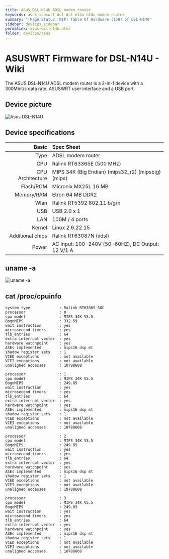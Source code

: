 ```yaml
---
title: ASUS DSL-N14U ADSL modem router
keywords: asus asuswrt dsl dsl-n14u n14u modem router
summary: "(Page Status: WIP) Table Of Hardware (ToH) of DSL-N14U"
sidebar: devices_sidebar
permalink: asus-dsl-n14u.html
folder: devices/asus
---
```


ASUSWRT Firmware for DSL-N14U - Wiki
=========================================

The ASUS DSL-N14U ADSL modem router is a 2-in-1 device with a 300Mbit/s data rate, ASUSWRT user interface and a USB port.

## Device picture

![Asus DSL-N14U](https://www.asus.com/media/global/products/aW4W2PRynAYHOUBk/P_setting_fff_1_90_end_500.png)

## Device specifications

Basic   | Spec Sheet
-------:|:-------------------------
Type    | ADSL modem router
CPU     | Ralink RT63365E (500 MHz)
CPU Architecture | MIPS 34K (Big Endian) (mips32_r2) (mipsbig) (mips)
Flash/ROM   | Micronix MX25L 16 MB
Memory/RAM  | Etron 64 MB DDR2
Wlan    | Ralink RT5392 802.11 b/g/n
USB     | USB 2.0 x 1
LAN     | 100M / 4 ports
Kernel  | Linux 2.6.22.15
Additional chips | Ralink RT63087N (xdsl)
Power | AC Input: 100-240V (50-60HZ), DC Output: 12 V/1 A

## uname -a
![uname -a](https://camo.githubusercontent.com/acd7b755cca0867e3fc85fccc9f190c906ec0d21/68747470733a2f2f692e696d6779756b6c652e636f6d2f323032302f30332f32312f4a61334a4d6a2e706e67)

## cat /proc/cpuinfo
```
system type             : Ralink RT63365 SOC
processor               : 0
cpu model               : MIPS 34K V5.5
BogoMIPS                : 332.59
wait instruction        : yes
microsecond timers      : yes
tlb_entries             : 64
extra interrupt vector  : yes
hardware watchpoint     : yes
ASEs implemented        : mips16 dsp mt
shadow register sets    : 1
VCED exceptions         : not available
VCEI exceptions         : not available
unaligned accesses      : 10788608

processor               : 1
cpu model               : MIPS 34K V5.5
BogoMIPS                : 249.85
wait instruction        : yes
microsecond timers      : yes
tlb_entries             : 64
extra interrupt vector  : yes
hardware watchpoint     : yes
ASEs implemented        : mips16 dsp mt
shadow register sets    : 1
VCED exceptions         : not available
VCEI exceptions         : not available
unaligned accesses      : 10788608

processor               : 2
cpu model               : MIPS 34K V5.5
BogoMIPS                : 249.85
wait instruction        : yes
microsecond timers      : yes
tlb_entries             : 64
extra interrupt vector  : yes
hardware watchpoint     : yes
ASEs implemented        : mips16 dsp mt
shadow register sets    : 1
VCED exceptions         : not available
VCEI exceptions         : not available
unaligned accesses      : 10788608

processor               : 3
cpu model               : MIPS 34K V5.5
BogoMIPS                : 249.03
wait instruction        : yes
microsecond timers      : yes
tlb_entries             : 64
extra interrupt vector  : yes
hardware watchpoint     : yes
ASEs implemented        : mips16 dsp mt
shadow register sets    : 1
VCED exceptions         : not available
VCEI exceptions         : not available
unaligned accesses      : 10788608
```
